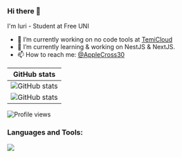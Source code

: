 ### Hi there 👋

<!--
**ijiki16/ijiki16** is a ✨ _special_ ✨ repository because its `README.md` (this file) appears on your GitHub profile.

Here are some ideas to get you started:

- 🔭 I’m currently working on ...
- 🌱 I’m currently learning ...
- 👯 I’m looking to collaborate on ...
- 🤔 I’m looking for help with ...
- 💬 Ask me about ...
- 😄 Pronouns: ...
- ⚡ Fun fact: ...
-->

I'm Iuri - Student at Free UNI

- 🔭  I’m currently working on no code tools at [TemiCloud](https://github.com/temicloud)
- 🌱  I’m currently learning & working on NestJS & NextJS.
- 📫  How to reach me: [@AppleCross30](https://twitter.com/AppleCross30)

|           GitHub stats        |
| :---------------------------: |
| ![GitHub stats](https://github-readme-stats.vercel.app/api?username=ijiki16&show_icons=true&hide_border=true&theme=merko)  |
| ![GitHub stats](https://github-readme-stats.vercel.app/api/top-langs/?username=ijiki16&show_icons=true&hide_border=true&layout=compact&card_width=440&langs_count=6&theme=merko)  |

![Profile views](https://gpvc.arturio.dev/ijiki16) 

### Languages and Tools:

<a href="https://code.visualstudio.com" target="blank"><img align="center" src="https://img.shields.io/badge/vs code%20-%2300599C.svg?&style=for-the-badge&logo=visual-studio-code&logoColor=white" /></a> 
